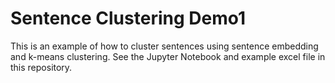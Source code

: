 # Sentence Clustering Demo1

This is an example of how to cluster sentences using sentence embedding and k-means clustering. See the Jupyter Notebook and example excel file in this repository.
